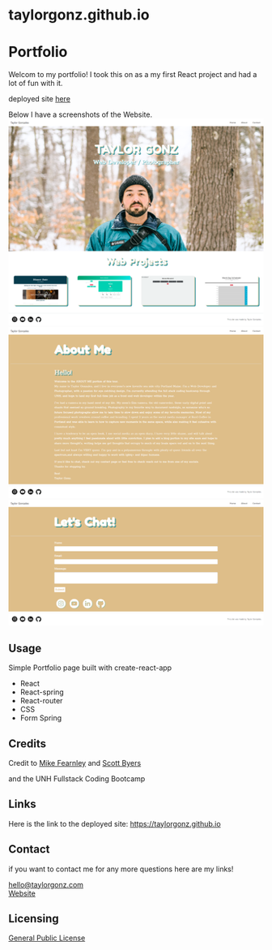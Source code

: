# taylorgonz.github.io



# Portfolio

Welcom to my portfolio! I took this on as a my first React project and had a lot of fun with it.

deployed site [here](https://taylorgonz.github.io/)


Below I have a screenshots of the Website.
![alt text](src/Images/screenshots/home-screenshot.png)
![alt text](src/Images/screenshots/about-screenshot.png)
![alt text](src/Images/screenshots/contact-screenshot.png)

## Usage
Simple Portfolio page built with create-react-app
 - React
 - React-spring
 - React-router
 - CSS
 - Form Spring
 

## Credits
Credit to [Mike Fearnley](https://michaelfearnley.com/) and [Scott Byers](https://github.com/switch120)

and the UNH Fullstack Coding Bootcamp

## Links 
Here is the link to the deployed site: https://taylorgonz.github.io

## Contact

if you want to contact me for any more questions here are my links!

hello@taylorgonz.com
<br>
[Website](http://www.taylorgonz.com)

## Licensing
 [General Public License](https://opensource.org/licenses/GPL-2.0)